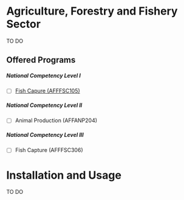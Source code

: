 Agriculture, Forestry and Fishery Sector
============

TO DO


Offered Programs
------------

##### National Competency Level I
 - [ ] [Fish Capure (AFFFSC105)](https://github.com/TesdaComponents/aff-program-prospectus/wiki/Fish-Capture-NC-I)

##### National Competency Level II
 - [ ] Animal Production (AFFANP204)

##### National Competency Level III
 - [ ] Fish Capture (AFFFSC306)



Installation and Usage
=====================

TO DO

